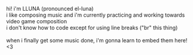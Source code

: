 hi! i'm LLUNA (pronounced el-luna) <br>
i like composing music and i'm currently practicing and working towards video game composition <br>
i don't know how to code except for using line breaks ("br" this thing) <br>
<br>
when i finally get some music done, i'm gonna learn to embed them here! <3

